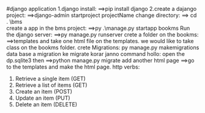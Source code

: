 #django application
1.django install:
==>pip install django
2.create a dajango project:
==>django-admin startproject projectName
change directory:
==> cd . \bms\
create a app in the bms project:
==>py .\manage.py startapp bookms
Run the django server:
==>py manage.py runserver
crete a folder on the bookms:
==>templates and take one html file on the templates.
we would like to take class on the bookms folder.
crete Migrations:
py manage.py makemigrations
data base a migration ke migrate korar janno command hollo:
open the dp.sqlite3 then ==>python manage.py migrate
add another html page 
==>go to the templates and make the html page.
http verbs:
1. Retrieve a single item (GET)
2. Retrieve a list of items (GET)
3. Create an item (POST)
4. Update an item (PUT)
5. Delete an item (DELETE)
